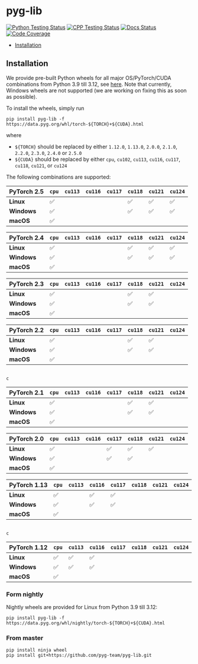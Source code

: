 [python-testing-image]: https://github.com/pyg-team/pyg-lib/actions/workflows/python_testing.yml/badge.svg
[python-testing-url]: https://github.com/pyg-team/pyg-lib/actions/workflows/python_testing.yml
[cpp-testing-image]: https://github.com/pyg-team/pyg-lib/actions/workflows/cpp_testing.yml/badge.svg
[cpp-testing-url]: https://github.com/pyg-team/pyg-lib/actions/workflows/cpp_testing.yml
[docs-image]: https://readthedocs.org/projects/pyg-lib/badge/?version=latest
[docs-url]: https://pyg-lib.readthedocs.io/en/latest/?badge=latest
[coverage-image]: https://codecov.io/gh/pyg-team/pyg-lib/branch/master/graph/badge.svg
[coverage-url]: https://codecov.io/github/pyg-team/pyg-lib?branch=master

# pyg-lib

[![Python Testing Status][python-testing-image]][python-testing-url]
[![CPP Testing Status][cpp-testing-image]][cpp-testing-url]
[![Docs Status][docs-image]][docs-url]
[![Code Coverage][coverage-image]][coverage-url]

* [Installation](#installation)

## Installation

We provide pre-built Python wheels for all major OS/PyTorch/CUDA combinations from Python 3.9 till 3.12, see [here](https://data.pyg.org/whl).
Note that currently, Windows wheels are not supported (we are working on fixing this as soon as possible).

To install the wheels, simply run

```
pip install pyg-lib -f https://data.pyg.org/whl/torch-${TORCH}+${CUDA}.html
```

where

* `${TORCH}` should be replaced by either `1.12.0`, `1.13.0`, `2.0.0`, `2.1.0`, `2.2.0`, `2.3.0`, `2.4.0` or `2.5.0`
* `${CUDA}` should be replaced by either `cpu`, `cu102`, `cu113`, `cu116`, `cu117`, `cu118`, `cu121`, or `cu124`

The following combinations are supported:

| PyTorch 2.5  | `cpu` | `cu113` | `cu116` | `cu117` | `cu118` | `cu121` | `cu124` |
|--------------|-------|---------|---------|---------|---------|---------|---------|
| **Linux**    | ✅    |         |         |         | ✅      | ✅      | ✅      |
| **Windows**  | ✅    |         |         |         | ✅      | ✅      | ✅      |
| **macOS**    | ✅    |         |         |         |         |         |         |

| PyTorch 2.4  | `cpu` | `cu113` | `cu116` | `cu117` | `cu118` | `cu121` | `cu124` |
|--------------|-------|---------|---------|---------|---------|---------|---------|
| **Linux**    | ✅    |         |         |         | ✅      | ✅      | ✅      |
| **Windows**  | ✅    |         |         |         | ✅      | ✅      | ✅      |
| **macOS**    | ✅    |         |         |         |         |         |         |

| PyTorch 2.3  | `cpu` | `cu113` | `cu116` | `cu117` | `cu118` | `cu121` | `cu124` |
|--------------|-------|---------|---------|---------|---------|---------|---------|
| **Linux**    | ✅    |         |         |         | ✅      | ✅      |         |
| **Windows**  | ✅    |         |         |         | ✅      | ✅      |         |
| **macOS**    | ✅    |         |         |         |         |         |         |

| PyTorch 2.2  | `cpu` | `cu113` | `cu116` | `cu117` | `cu118` | `cu121` | `cu124` |
|--------------|-------|---------|---------|---------|---------|---------|---------|
| **Linux**    | ✅    |         |         |         | ✅      | ✅      |         |
| **Windows**  | ✅    |         |         |         | ✅      | ✅      |         |
| **macOS**    | ✅    |         |         |         |         |         |         |
                                                                                   c
| PyTorch 2.1  | `cpu` | `cu113` | `cu116` | `cu117` | `cu118` | `cu121` | `cu124` |
|--------------|-------|---------|---------|---------|---------|---------|---------|
| **Linux**    | ✅    |         |         |         | ✅      | ✅      |         |
| **Windows**  | ✅    |         |         |         | ✅      | ✅      |         |
| **macOS**    | ✅    |         |         |         |         |         |         |

| PyTorch 2.0  | `cpu` | `cu113` | `cu116` | `cu117` | `cu118` | `cu121` | `cu124` |
|--------------|-------|---------|---------|---------|---------|---------|---------|
| **Linux**    | ✅    |         |         | ✅      | ✅      | ✅      |         |
| **Windows**  | ✅    |         |         | ✅      | ✅      |         |         |
| **macOS**    | ✅    |         |         |         |         |         |         |

| PyTorch 1.13 | `cpu` | `cu113` | `cu116` | `cu117` | `cu118` | `cu121` | `cu124` |
|--------------|-------|---------|---------|---------|---------|---------|---------|
| **Linux**    | ✅    |         | ✅      | ✅      |         |         |         |
| **Windows**  | ✅    |         | ✅      | ✅      |         |         |         |
| **macOS**    | ✅    |         |         |         |         |         |         |
                                                                                   c
| PyTorch 1.12 | `cpu` | `cu113` | `cu116` | `cu117` | `cu118` | `cu121` | `cu124` |
|--------------|-------|---------|---------|---------|---------| --------|---------|
| **Linux**    | ✅    | ✅      | ✅      |         |         |         |         |
| **Windows**  | ✅    | ✅      | ✅      |         |         |         |         |
| **macOS**    | ✅    |         |         |         |         |         |         |

### Form nightly

Nightly wheels are provided for Linux from Python 3.9 till 3.12:

```
pip install pyg-lib -f https://data.pyg.org/whl/nightly/torch-${TORCH}+${CUDA}.html
```

### From master

```
pip install ninja wheel
pip install git+https://github.com/pyg-team/pyg-lib.git
```
